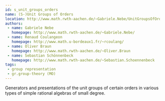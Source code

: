 ```yaml
---
id: s_unit_groups_orders
name: (S-)Unit Groups of Orders
location: http://www.math.rwth-aachen.de/~Gabriele.Nebe/UnitGroupsOfOrders/
authors:
 - name: Gabriele Nebe
   homepage: http://www.math.rwth-aachen.de/~Gabriele.Nebe/
 - name: Renaud Coulangeon
   homepage: http://www.math.u-bordeaux1.fr/~rcoulang/
 - name: Oliver Braun
   homepage: http://www.math.rwth-aachen.de/~Oliver.Braun
 - name: Sebastian Schönnenbeck
   homepage: http://www.math.rwth-aachen.de/~Sebastian.Schoennenbeck
tags:
 - group representation
 - gr.group-theory (MO)
---
```


Generators and presentations of the unit groups of certain orders in various types of simple rational algebras of small degree.
